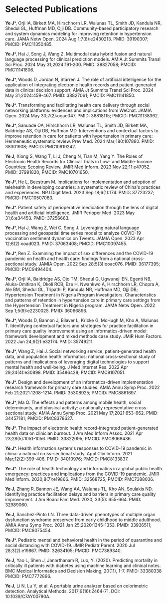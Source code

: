 # Selected Publications

**Ye J***, Orji IA, Birkett MA, Hirschhorn LR, Walunas TL, Smith JD, Kandula NR, Shedul GL, Huffman MD, Ojji DB. Community-based participatory research and system dynamics modeling for improving retention in hypertension care. JAMA Netw Open. 2024 Aug 1;7(8):e2430213. PMID: 39190307; PMCID: PMC11350485.

**Ye J***, Hai J, Song J, Wang Z. Multimodal data hybrid fusion and natural language processing for clinical prediction models. AMIA Jt Summits Transl Sci Proc. 2024 May 31;2024:191-200. PMID: 38827058; PMCID: PMC11141806.

**Ye J***, Woods D, Jordan N, Starren J. The role of artificial intelligence for the application of integrating electronic health records and patient-generated data in clinical decision support. AMIA Jt Summits Transl Sci Proc. 2024 May 31;2024:459-467. PMID: 38827061; PMCID: PMC11141850.

**Ye J***. Transforming and facilitating health care delivery through social networking platforms: evidences and implications from WeChat. JAMIA Open. 2024 May 30;7(2):ooae047. PMID: 38818115; PMCID: PMC11138362.

**Ye J***, Sanuade OA, Hirschhorn LR, Walunas TL, Smith JD, Birkett MA, Baldridge AS, Ojji DB, Huffman MD. Interventions and contextual factors to improve retention in care for patients with hypertension in primary care: Hermeneutic systematic review. Prev Med. 2024 Mar;180:107880. PMID: 38301908; PMCID: PMC10919242.

**Ye J**, Xiong S, Wang T, Li J, Cheng N, Tian M, Yang Y. The Roles of Electronic Health Records for Clinical Trials in Low- and Middle-Income Countries: Scoping Review. JMIR Med Inform. 2023 Nov 22;11:e47052. PMID: 37991820; PMCID: PMC10701650.

**Ye J***, He L, Beestrum M. Implications for implementation and adoption of telehealth in developing countries: a systematic review of China's practices and experiences. NPJ Digit Med. 2023 Sep 18;6(1):174. PMID: 37723237; PMCID: PMC10507083.

**Ye J***. Patient safety of perioperative medication through the lens of digital health and artificial intelligence. JMIR Perioper Med. 2023 May 31;6:e34453. PMID: 37256663.

**Ye J***, Hai J, Wang Z, Wei C, Song J. Leveraging natural language processing and geospatial time series model to analyze COVID-19 vaccination sentiment dynamics on Tweets. JAMIA Open. 2023 Apr 12;6(2):ooad023. PMID: 37063408; PMCID: PMC10097455.

**Ye J***, Ren Z. Examining the impact of sex differences and the COVID-19 pandemic on health and health care: findings from a national cross-sectional study. JAMIA Open. 2022 Sep 28;5(3):ooac076. PMID: 36177395; PMCID: PMC9494404.

**Ye J***, Orji IA, Baldridge AS, Ojo TM, Shedul G, Ugwuneji EN, Egenti NB, Aluka-Omitiran K, Okoli RCB, Eze H, Nwankwo A, Hirschhorn LR, Chopra A, Ale BM, Shedul GL, Tripathi P, Kandula NR, Huffman MD, Ojji DB; Hypertension Treatment in Nigeria Program Investigators. Characteristics and patterns of retention in hypertension care in primary care settings from the Hypertension Treatment in Nigeria program. JAMA Netw Open. 2022 Sep 1;5(9):e2230025. PMID: 36066896.

**Ye J***, Woods D, Bannon J, Bilaver L, Kricke G, McHugh M, Kho A, Walunas T. Identifying contextual factors and strategies for practice facilitation in primary care quality improvement using an informatics-driven model: framework development and mixed methods case study. JMIR Hum Factors. 2022 Jun 24;9(2):e32174. PMID: 35749211.

**Ye J***, Wang Z, Hai J. Social networking service, patient-generated health data, and population health informatics: national cross-sectional study of patterns and implications of leveraging digital technologies to support mental health and well-being. J Med Internet Res. 2022 Apr 29;24(4):e30898. PMID: 35486428; PMCID: PMC9107051.

**Ye J***. Design and development of an informatics-driven implementation research framework for primary care studies. AMIA Annu Symp Proc. 2022 Feb 21;2021:1208-1214. PMID: 35308925; PMCID: PMC8861697.

**Ye J***, Ma Q. The effects and patterns among mobile health, social determinants, and physical activity: a nationally representative cross-sectional study. AMIA Annu Symp Proc. 2021 May 17;2021:653-662. PMID: 34457181; PMCID: PMC8378627.

**Ye J***. The impact of electronic health record-integrated patient-generated health data on clinician burnout. J Am Med Inform Assoc. 2021 Apr 23;28(5):1051-1056. PMID: 33822095; PMCID: PMC8068436. 

**Ye J***. Health information system's responses to COVID-19 pandemic in china: a national cross-sectional study. Appl Clin Inform. 2021 Mar;12(2):399-406. PMID: 34010976; PMCID: PMC8133837.

**Ye J***. The role of health technology and informatics in a global public health emergency: practices and implications from the COVID-19 pandemic. JMIR Med Inform. 2020;8(7):e19866. PMID: 32568725; PMCID: PMC7388036.

**Ye J**, Zhang R, Bannon JE, Wang AA, Walunas TL, Kho AN, Soulakis ND. Identifying practice facilitation delays and barriers in primary care quality improvement. J Am Board Fam Med. 2020; 33(5): 655-664. PMID: 32989060. 

**Ye J**, Sanchez-Pinto LN. Three data-driven phenotypes of multiple organ dysfunction syndrome preserved from early childhood to middle adulthood. AMIA Annu Symp Proc. 2021 Jan 25;2020:1345-1353. PMID: 33936511; PMCID: PMC8075454.

**Ye J***. Pediatric mental and behavioral health in the period of quarantine and social distancing with COVID-19. JMIR Pediatr Parent. 2020 Jul 28;3(2):e19867. PMID: 32634105; PMCID: PMC7389340.

**Ye J**, Yao L, Shen J, Janarthanam R, Luo, Y. (2020). Predicting mortality in critically ill patients with diabetes using machine learning and clinical notes. BMC Medical Informatics and Decision Making, 20(11), 1-7. PMID: 33380338 PMCID: PMC7772896.

**Ye J**, Li N, Lu Y, et al. A portable urine analyzer based on colorimetric detection. Analytical Methods. 2017;9(16):2464-71. DOI: 10.1039/C7AY00780A.
